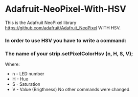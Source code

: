# Adafruit-NeoPixel-With-HSV
This is the Adafruit NeoPixel library https://github.com/adafruit/Adafruit_NeoPixel WITH HSV.
### In order to use HSV you have to write a command:
### The name of your strip.setPixelColorHsv (n, H, S, V);
Where:
+ n - LED number
+ H - Hue
+ S - Saturation
+ V - Value (Brigthness)
No other commands were changed.
